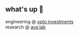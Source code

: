 ## what's up 👋

engineering @ [opto investments](https://optoinvest.com/)  
research @ [ava lab](https://larryheck.github.io/avalab/)
